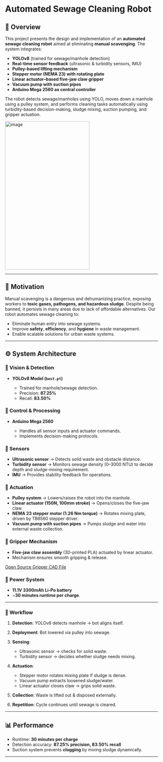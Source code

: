 # Automated Sewage Cleaning Robot

## 📌 Overview

This project presents the design and implementation of an **automated sewage cleaning robot** aimed at eliminating **manual scavenging**. The system integrates:

* **YOLOv8** (trained for sewage/manhole detection)
* **Real-time sensor feedback** (ultrasonic & turbidity sensors, IMU)
* **Pulley-based lifting mechanism**
* **Stepper motor (NEMA 23) with rotating plate**
* **Linear actuator–based five-jaw claw gripper**
* **Vacuum pump with suction pipes**
* **Arduino Mega 2560 as central controller**

The robot detects sewage/manholes using YOLO, moves down a manhole using a pulley system, and performs cleaning tasks automatically using turbidity-based decision-making, sludge mixing, suction pumping, and gripper actuation.


<img width="278" height="487" alt="image" src="https://github.com/user-attachments/assets/f9ac33d9-4f7d-4a9b-a3ef-b30214d14cfe" />


---

## 🚀 Motivation

Manual scavenging is a dangerous and dehumanizing practice, exposing workers to **toxic gases, pathogens, and hazardous sludge**. Despite being banned, it persists in many areas due to lack of affordable alternatives.
Our robot automates sewage cleaning to:

* Eliminate human entry into sewage systems.
* Improve **safety**, **efficiency**, and **hygiene** in waste management.
* Enable scalable solutions for urban waste systems.

---

## ⚙️ System Architecture

### 🔹 Vision & Detection

* **YOLOv8 Model (`best.pt`)**

  * Trained for manhole/sewage detection.
  * Precision: **87.25%**
  * Recall: **83.50%**

### 🔹 Control & Processing

* **Arduino Mega 2560**

  * Handles all sensor inputs and actuator commands.
  * Implements decision-making protocols.

### 🔹 Sensors

* **Ultrasonic sensor** → Detects solid waste and obstacle distance.
* **Turbidity sensor** → Monitors sewage density (0–3000 NTU) to decide depth and sludge-mixing requirement.
* **IMU** → Provides stability feedback for operations.

### 🔹 Actuation

* **Pulley system** → Lowers/raises the robot into the manhole.
* **Linear actuator (150N, 100mm stroke)** → Opens/closes the five-jaw claw.
* **NEMA 23 stepper motor (1.26 Nm torque)** → Rotates mixing plate, driven by TB6560 stepper driver.
* **Vacuum pump with suction pipes** → Pumps sludge and water into external waste collection.

### 🔹 Gripper Mechanism

* **Five-jaw claw assembly** (3D-printed PLA) actuated by linear actuator.
* Mechanism ensures smooth gripping & release.

[Open Source Gripper CAD File](https://www.printables.com/model/277093-mechanical-crane-claw)

### 🔹 Power System

* **11.1V 3300mAh Li-Po battery**
* ~**30 minutes runtime per charge**.

---

### 🔄 Workflow

1. **Detection**: YOLOv8 detects manhole → bot aligns itself.
2. **Deployment**: Bot lowered via pulley into sewage.
3. **Sensing**:

   * Ultrasonic sensor → checks for solid waste.
   * Turbidity sensor → decides whether sludge needs mixing.
4. **Actuation**:

   * Stepper motor rotates mixing plate if sludge is dense.
   * Vacuum pump extracts loosened sludge/water.
   * Linear actuator closes claw → grips solid waste.
5. **Collection**: Waste is lifted out & disposed externally.
6. **Repetition**: Cycle continues until sewage is cleared.

---

## 📊 Performance

* Runtime: **30 minutes per charge**
* Detection accuracy: **87.25% precision, 83.50% recall**
* Suction system prevents **clogging** by mixing sludge dynamically.

---
